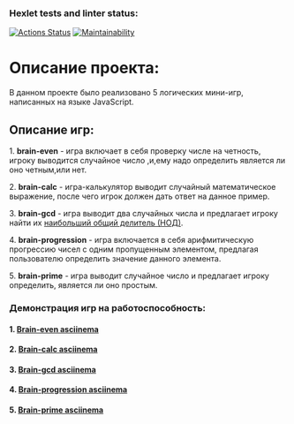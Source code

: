### Hexlet tests and linter status:
[![Actions Status](https://github.com/Gromozeko/frontend-project-44/actions/workflows/hexlet-check.yml/badge.svg)](https://github.com/Gromozeko/frontend-project-44/actions)
[![Maintainability](https://api.codeclimate.com/v1/badges/ff0c9e3dbe793eb4b688/maintainability)](https://codeclimate.com/github/Gromozeko/frontend-project-44/maintainability)

<h1>Описание проекта:</h1>
<p>В данном проекте было реализовано 5 логических мини-игр, написанных на языке JavaScript.</p>

<h2>Описание игр:</h2>

<p>1. <b>brain-even</b> - игра включает в себя проверку числе на четность, игроку выводится случайное число ,и,ему надо определить является ли оно четным,или нет.</p>
<p>2. <b>brain-calc</b> - игра-калькулятор выводит случайный математическое выражение, после чего игрок должен дать ответ на данное пример.</p>
<p>3. <b>brain-gcd</b> - игра выводит два случайных числа и предлагает игроку найти их <ins>наибольший общий делитель (НОД)</ins>.</p>
<p>4. <b>brain-progression</b> - игра включается в себя арифмитическую прогрессию чисел с одним пропущенным элементом, предлагая пользователю определить значение данного элемента.</p>
<p>5. <b>brain-prime</b> - игра выводит случайное число и предлагает игроку определить, является ли оно простым.</p>

<h3>Демонстрация игр на работоспособность:</h3>

#### 1. [Brain-even asciinema](https://asciinema.org/a/qXfK6OrNTdxljNFoWw0lT1N8y)

#### 2. [Brain-calc asciinema](https://asciinema.org/a/aEtwATIuroH5V53n6fJ4L7qsq)

#### 3. [Brain-gcd asciinema](https://asciinema.org/a/Ukt4wasNH5liJjaYnNtLOoTqg)

#### 4. [Brain-progression asciinema](https://asciinema.org/a/eBBYBdoo5aDbE2F2lLE0IWpRW)

#### 5. [Brain-prime asciinema](https://asciinema.org/a/fiyn8RAyk9WNzZODlfMRYMKXn)